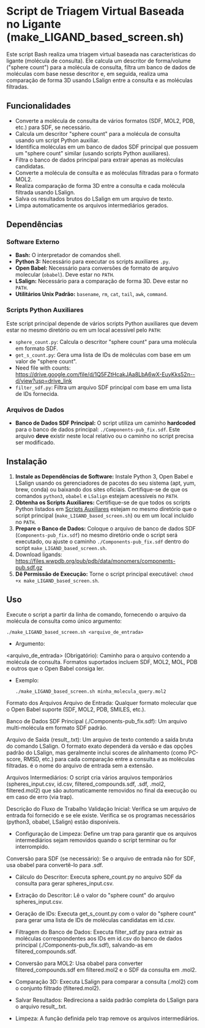 # Script de Triagem Virtual Baseada no Ligante (make_LIGAND_based_screen.sh)

Este script Bash realiza uma triagem virtual baseada nas características do ligante (molécula de consulta). Ele calcula um descritor de forma/volume ("sphere count") para a molécula de consulta, filtra um banco de dados de moléculas com base nesse descritor e, em seguida, realiza uma comparação de forma 3D usando LSalign entre a consulta e as moléculas filtradas.

## Funcionalidades

* Converte a molécula de consulta de vários formatos (SDF, MOL2, PDB, etc.) para SDF, se necessário.
* Calcula um descritor "sphere count" para a molécula de consulta usando um script Python auxiliar.
* Identifica moléculas em um banco de dados SDF principal que possuem um "sphere count" similar (usando scripts Python auxiliares).
* Filtra o banco de dados principal para extrair apenas as moléculas candidatas.
* Converte a molécula de consulta e as moléculas filtradas para o formato MOL2.
* Realiza comparação de forma 3D entre a consulta e cada molécula filtrada usando LSalign.
* Salva os resultados brutos do LSalign em um arquivo de texto.
* Limpa automaticamente os arquivos intermediários gerados.

## Dependências

### Software Externo

* **Bash:** O interpretador de comandos shell.
* **Python 3:** Necessário para executar os scripts auxiliares `.py`.
* **Open Babel:** Necessário para conversões de formato de arquivo molecular (`obabel`). Deve estar no `PATH`.
* **LSalign:** Necessário para a comparação de forma 3D. Deve estar no `PATH`.
* **Utilitários Unix Padrão:** `basename`, `rm`, `cat`, `tail`, `awk`, `command`.

### Scripts Python Auxiliares

Este script principal depende de vários scripts Python auxiliares que devem estar no mesmo diretório ou em um local acessível pelo `PATH`:

* `sphere_count.py`: Calcula o descritor "sphere count" para uma molécula em formato SDF.
* `get_s_count.py`: Gera uma lista de IDs de moléculas com base em um valor de "sphere count".
* Need file with counts: https://drive.google.com/file/d/1Q5FZtHcakJAa8LbA6wX-EuyKks52n--d/view?usp=drive_link
* `filter_sdf.py`: Filtra um arquivo SDF principal com base em uma lista de IDs fornecida.

### Arquivos de Dados

* **Banco de Dados SDF Principal:** O script utiliza um caminho **hardcoded** para o banco de dados principal: `./Components-pub_fix.sdf`. Este arquivo **deve** existir neste local relativo ou o caminho no script precisa ser modificado.

## Instalação

1.  **Instale as Dependências de Software:** Instale Python 3, Open Babel e LSalign usando os gerenciadores de pacotes do seu sistema (apt, yum, brew, conda) ou baixando dos sites oficiais. Certifique-se de que os comandos `python3`, `obabel` e `LSalign` estejam acessíveis no `PATH`.
2.  **Obtenha os Scripts Auxiliares:** Certifique-se de que todos os scripts Python listados em [Scripts Auxiliares](#scripts-auxiliares) estejam no mesmo diretório que o script principal (`make_LIGAND_based_screen.sh`) ou em um local incluído no `PATH`.
3.  **Prepare o Banco de Dados:** Coloque o arquivo de banco de dados SDF (`Components-pub_fix.sdf`) no mesmo diretório onde o script será executado, ou ajuste o caminho `./Components-pub_fix.sdf` dentro do script `make_LIGAND_based_screen.sh`.
4.  Download ligands: https://files.wwpdb.org/pub/pdb/data/monomers/components-pub.sdf.gz
5.  **Dê Permissão de Execução:** Torne o script principal executável: `chmod +x make_LIGAND_based_screen.sh`.

## Uso

Execute o script a partir da linha de comando, fornecendo o arquivo da molécula de consulta como único argumento:


  `./make_LIGAND_based_screen.sh <arquivo_de_entrada>`

* Argumento:

<arquivo_de_entrada> (Obrigatório): Caminho para o arquivo contendo a molécula de consulta. Formatos suportados incluem SDF, MOL2, MOL, PDB e outros que o Open Babel consiga ler.

* Exemplo:

  `./make_LIGAND_based_screen.sh minha_molecula_query.mol2`

Formato dos Arquivos
Arquivo de Entrada: Qualquer formato molecular que o Open Babel suporte (SDF, MOL2, PDB, SMILES, etc.).

Banco de Dados SDF Principal (./Components-pub_fix.sdf): Um arquivo multi-molécula em formato SDF padrão.

Arquivo de Saída (result_<basename>.txt): Um arquivo de texto contendo a saída bruta do comando LSalign. O formato exato dependerá da versão e das opções padrão do LSalign, mas geralmente inclui scores de alinhamento (como PC-score, RMSD, etc.) para cada comparação entre a consulta e as moléculas filtradas. <basename> é o nome do arquivo de entrada sem a extensão.

Arquivos Intermediários: O script cria vários arquivos temporários (spheres_input.csv, id.csv, filtered_compounds.sdf, <basename>.sdf, <basename>.mol2, filtered.mol2) que são automaticamente removidos no final da execução ou em caso de erro (via trap).

Descrição do Fluxo de Trabalho
Validação Inicial: Verifica se um arquivo de entrada foi fornecido e se ele existe. Verifica se os programas necessários (python3, obabel, LSalign) estão disponíveis.

* Configuração de Limpeza: Define um trap para garantir que os arquivos intermediários sejam removidos quando o script terminar ou for interrompido.

Conversão para SDF (se necessário): Se o arquivo de entrada não for SDF, usa obabel para convertê-lo para <basename>.sdf.

* Cálculo do Descritor: Executa sphere_count.py no arquivo SDF da consulta para gerar spheres_input.csv.

* Extração do Descritor: Lê o valor do "sphere count" do arquivo spheres_input.csv.

* Geração de IDs: Executa get_s_count.py com o valor do "sphere count" para gerar uma lista de IDs de moléculas candidatas em id.csv.

* Filtragem do Banco de Dados: Executa filter_sdf.py para extrair as moléculas correspondentes aos IDs em id.csv do banco de dados principal (./Components-pub_fix.sdf), salvando-as em filtered_compounds.sdf.

* Conversão para MOL2: Usa obabel para converter filtered_compounds.sdf em filtered.mol2 e o SDF da consulta em <basename>.mol2.

* Comparação 3D: Executa LSalign para comparar a consulta (<basename>.mol2) com o conjunto filtrado (filtered.mol2).

* Salvar Resultados: Redireciona a saída padrão completa do LSalign para o arquivo result_<basename>.txt.

* Limpeza: A função definida pelo trap remove os arquivos intermediários.
